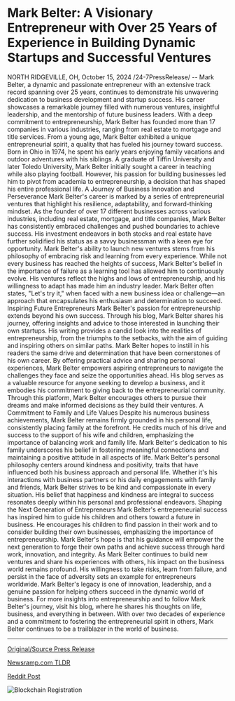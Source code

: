 # Mark Belter: A Visionary Entrepreneur with Over 25 Years of Experience in Building Dynamic Startups and Successful Ventures

NORTH RIDGEVILLE, OH, October 15, 2024 /24-7PressRelease/ -- Mark Belter, a dynamic and passionate entrepreneur with an extensive track record spanning over 25 years, continues to demonstrate his unwavering dedication to business development and startup success. His career showcases a remarkable journey filled with numerous ventures, insightful leadership, and the mentorship of future business leaders. With a deep commitment to entrepreneurship, Mark Belter has founded more than 17 companies in various industries, ranging from real estate to mortgage and title services.  From a young age, Mark Belter exhibited a unique entrepreneurial spirit, a quality that has fueled his journey toward success. Born in Ohio in 1974, he spent his early years enjoying family vacations and outdoor adventures with his siblings. A graduate of Tiffin University and later Toledo University, Mark Belter initially sought a career in teaching while also playing football. However, his passion for building businesses led him to pivot from academia to entrepreneurship, a decision that has shaped his entire professional life.  A Journey of Business Innovation and Perseverance Mark Belter's career is marked by a series of entrepreneurial ventures that highlight his resilience, adaptability, and forward-thinking mindset. As the founder of over 17 different businesses across various industries, including real estate, mortgage, and title companies, Mark Belter has consistently embraced challenges and pushed boundaries to achieve success. His investment endeavors in both stocks and real estate have further solidified his status as a savvy businessman with a keen eye for opportunity.  Mark Belter's ability to launch new ventures stems from his philosophy of embracing risk and learning from every experience. While not every business has reached the heights of success, Mark Belter's belief in the importance of failure as a learning tool has allowed him to continuously evolve. His ventures reflect the highs and lows of entrepreneurship, and his willingness to adapt has made him an industry leader. Mark Belter often states, "Let's try it," when faced with a new business idea or challenge—an approach that encapsulates his enthusiasm and determination to succeed.  Inspiring Future Entrepreneurs Mark Belter's passion for entrepreneurship extends beyond his own success. Through his blog, Mark Belter shares his journey, offering insights and advice to those interested in launching their own startups. His writing provides a candid look into the realities of entrepreneurship, from the triumphs to the setbacks, with the aim of guiding and inspiring others on similar paths. Mark Belter hopes to instill in his readers the same drive and determination that have been cornerstones of his own career.  By offering practical advice and sharing personal experiences, Mark Belter empowers aspiring entrepreneurs to navigate the challenges they face and seize the opportunities ahead. His blog serves as a valuable resource for anyone seeking to develop a business, and it embodies his commitment to giving back to the entrepreneurial community. Through this platform, Mark Belter encourages others to pursue their dreams and make informed decisions as they build their ventures.  A Commitment to Family and Life Values Despite his numerous business achievements, Mark Belter remains firmly grounded in his personal life, consistently placing family at the forefront. He credits much of his drive and success to the support of his wife and children, emphasizing the importance of balancing work and family life. Mark Belter's dedication to his family underscores his belief in fostering meaningful connections and maintaining a positive attitude in all aspects of life.  Mark Belter's personal philosophy centers around kindness and positivity, traits that have influenced both his business approach and personal life. Whether it's his interactions with business partners or his daily engagements with family and friends, Mark Belter strives to be kind and compassionate in every situation. His belief that happiness and kindness are integral to success resonates deeply within his personal and professional endeavors.  Shaping the Next Generation of Entrepreneurs Mark Belter's entrepreneurial success has inspired him to guide his children and others toward a future in business. He encourages his children to find passion in their work and to consider building their own businesses, emphasizing the importance of entrepreneurship. Mark Belter's hope is that his guidance will empower the next generation to forge their own paths and achieve success through hard work, innovation, and integrity.  As Mark Belter continues to build new ventures and share his experiences with others, his impact on the business world remains profound. His willingness to take risks, learn from failure, and persist in the face of adversity sets an example for entrepreneurs worldwide. Mark Belter's legacy is one of innovation, leadership, and a genuine passion for helping others succeed in the dynamic world of business.  For more insights into entrepreneurship and to follow Mark Belter's journey, visit his blog, where he shares his thoughts on life, business, and everything in between. With over two decades of experience and a commitment to fostering the entrepreneurial spirit in others, Mark Belter continues to be a trailblazer in the world of business. 

---

[Original/Source Press Release](https://www.24-7pressrelease.com/press-release/515248/mark-belter-a-visionary-entrepreneur-with-over-25-years-of-experience-in-building-dynamic-startups-and-successful-ventures)
                    

[Newsramp.com TLDR](None) 



[Reddit Post](https://www.reddit.com/r/Business_NewsRamp/comments/1g4222b/entrepreneur_mark_belter_continues_to_inspire/) 



![Blockchain Registration](https://cdn.newsramp.app/24-7PressRelease/qrcode/2410/15/paveYi7U.webp)